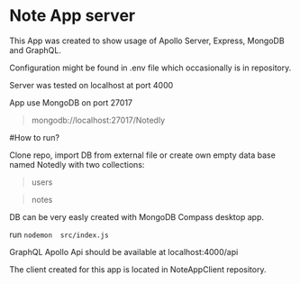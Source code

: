# Note App server

This App was created to show usage of Apollo Server, Express, MongoDB and GraphQL.

Configuration might be found in .env file which occasionally is in repository.

Server was tested on localhost at port 4000

App use MongoDB on port 27017 
> mongodb://localhost:27017/Notedly

#How to run?

Clone repo, import DB from external file or create own empty data base named Notedly with two collections:
> users

> notes

DB can be very easly created with MongoDB Compass desktop app.

run `nodemon  src/index.js`

GraphQL Apollo Api should be available at localhost:4000/api

The client created for this app is located in NoteAppClient repository.
